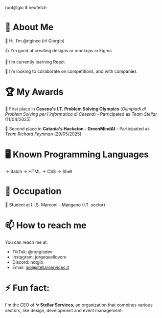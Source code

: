 root@gio $ neofetch

# 🙎 About Me

👋 Hi, I’m @nginxo (irl Giorgio)

👍 I'm good at creating designs or mockups in Figma

🌱 I’m currently learning React

💞️ I’m looking to collaborate on competitions, and with companies

# 🏆 My Awards

🥇 First place in **Cesena's I.T. Problem Solving Olympics** (*Olimpiadi di Problem Solving per l'informatica di Cesena*) - Participated as *Team Stellar* (11/04/2025)

🥈 Second place in **Catania's Hackaton - GreenMindAI** - Participated as *Team Richard Feynman* (29/05/2025)

# 🖥️ Known Programming Languages
-> Batch
-> HTML
-> CSS
-> Shell

# 🏢 Occupation

📘 Student at I.I.S. Marconi - Mangano (I.T. sector)

# 📫 How to reach me

You can reach me at:

- TikTok: @notgiodev
- Instagram: jorgequellovero
- Discord: notgio_
- Email: gio@stellarservices.it

# ⚡ Fun fact:
I'm the CEO of **✨ Stellar Services**, an organization that combines various sectors, like design, development and event management.

<!---
nginxo/nginxo is a ✨ special ✨ repository because its `README.md` (this file) appears on your GitHub profile.
You can click the Preview link to take a look at your changes.
--->
